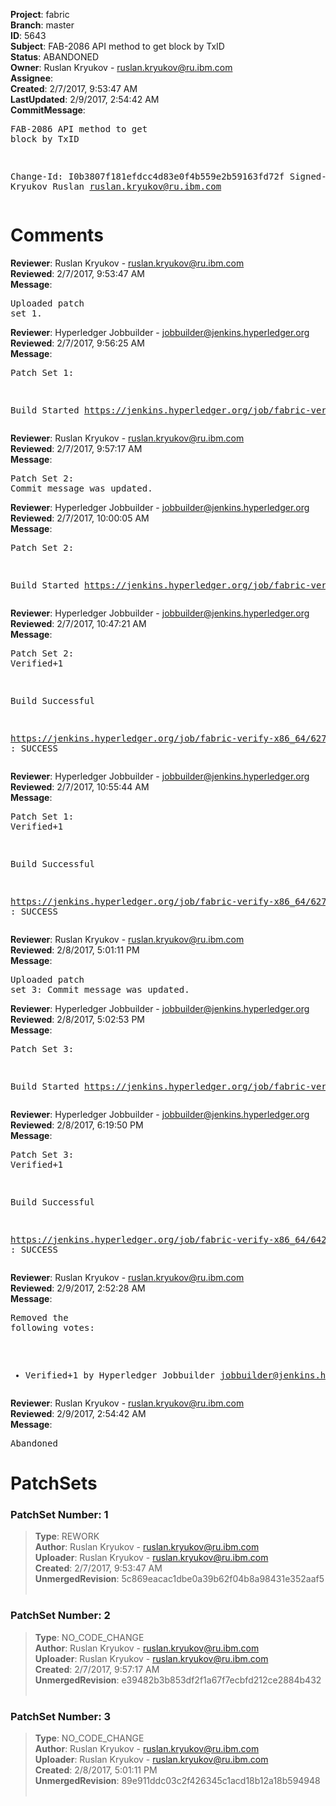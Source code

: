 <strong>Project</strong>: fabric<br><strong>Branch</strong>: master<br><strong>ID</strong>: 5643<br><strong>Subject</strong>: FAB-2086 API method to get block by TxID<br><strong>Status</strong>: ABANDONED<br><strong>Owner</strong>: Ruslan Kryukov - ruslan.kryukov@ru.ibm.com<br><strong>Assignee</strong>:<br><strong>Created</strong>: 2/7/2017, 9:53:47 AM<br><strong>LastUpdated</strong>: 2/9/2017, 2:54:42 AM<br><strong>CommitMessage</strong>:<br><pre>FAB-2086 API method to get block by TxID

Change-Id: I0b3807f181efdcc4d83e0f4b559e2b59163fd72f
Signed-off-by: Kryukov Ruslan <ruslan.kryukov@ru.ibm.com>
</pre><h1>Comments</h1><strong>Reviewer</strong>: Ruslan Kryukov - ruslan.kryukov@ru.ibm.com<br><strong>Reviewed</strong>: 2/7/2017, 9:53:47 AM<br><strong>Message</strong>: <pre>Uploaded patch set 1.</pre><strong>Reviewer</strong>: Hyperledger Jobbuilder - jobbuilder@jenkins.hyperledger.org<br><strong>Reviewed</strong>: 2/7/2017, 9:56:25 AM<br><strong>Message</strong>: <pre>Patch Set 1:

Build Started https://jenkins.hyperledger.org/job/fabric-verify-x86_64/6276/</pre><strong>Reviewer</strong>: Ruslan Kryukov - ruslan.kryukov@ru.ibm.com<br><strong>Reviewed</strong>: 2/7/2017, 9:57:17 AM<br><strong>Message</strong>: <pre>Patch Set 2: Commit message was updated.</pre><strong>Reviewer</strong>: Hyperledger Jobbuilder - jobbuilder@jenkins.hyperledger.org<br><strong>Reviewed</strong>: 2/7/2017, 10:00:05 AM<br><strong>Message</strong>: <pre>Patch Set 2:

Build Started https://jenkins.hyperledger.org/job/fabric-verify-x86_64/6277/</pre><strong>Reviewer</strong>: Hyperledger Jobbuilder - jobbuilder@jenkins.hyperledger.org<br><strong>Reviewed</strong>: 2/7/2017, 10:47:21 AM<br><strong>Message</strong>: <pre>Patch Set 2: Verified+1

Build Successful 

https://jenkins.hyperledger.org/job/fabric-verify-x86_64/6277/ : SUCCESS</pre><strong>Reviewer</strong>: Hyperledger Jobbuilder - jobbuilder@jenkins.hyperledger.org<br><strong>Reviewed</strong>: 2/7/2017, 10:55:44 AM<br><strong>Message</strong>: <pre>Patch Set 1: Verified+1

Build Successful 

https://jenkins.hyperledger.org/job/fabric-verify-x86_64/6276/ : SUCCESS</pre><strong>Reviewer</strong>: Ruslan Kryukov - ruslan.kryukov@ru.ibm.com<br><strong>Reviewed</strong>: 2/8/2017, 5:01:11 PM<br><strong>Message</strong>: <pre>Uploaded patch set 3: Commit message was updated.</pre><strong>Reviewer</strong>: Hyperledger Jobbuilder - jobbuilder@jenkins.hyperledger.org<br><strong>Reviewed</strong>: 2/8/2017, 5:02:53 PM<br><strong>Message</strong>: <pre>Patch Set 3:

Build Started https://jenkins.hyperledger.org/job/fabric-verify-x86_64/6423/</pre><strong>Reviewer</strong>: Hyperledger Jobbuilder - jobbuilder@jenkins.hyperledger.org<br><strong>Reviewed</strong>: 2/8/2017, 6:19:50 PM<br><strong>Message</strong>: <pre>Patch Set 3: Verified+1

Build Successful 

https://jenkins.hyperledger.org/job/fabric-verify-x86_64/6423/ : SUCCESS</pre><strong>Reviewer</strong>: Ruslan Kryukov - ruslan.kryukov@ru.ibm.com<br><strong>Reviewed</strong>: 2/9/2017, 2:52:28 AM<br><strong>Message</strong>: <pre>Removed the following votes:

* Verified+1 by Hyperledger Jobbuilder <jobbuilder@jenkins.hyperledger.org>
</pre><strong>Reviewer</strong>: Ruslan Kryukov - ruslan.kryukov@ru.ibm.com<br><strong>Reviewed</strong>: 2/9/2017, 2:54:42 AM<br><strong>Message</strong>: <pre>Abandoned</pre><h1>PatchSets</h1><h3>PatchSet Number: 1</h3><blockquote><strong>Type</strong>: REWORK<br><strong>Author</strong>: Ruslan Kryukov - ruslan.kryukov@ru.ibm.com<br><strong>Uploader</strong>: Ruslan Kryukov - ruslan.kryukov@ru.ibm.com<br><strong>Created</strong>: 2/7/2017, 9:53:47 AM<br><strong>UnmergedRevision</strong>: 5c869eacac1dbe0a39b62f04b8a98431e352aaf5<br><br></blockquote><h3>PatchSet Number: 2</h3><blockquote><strong>Type</strong>: NO_CODE_CHANGE<br><strong>Author</strong>: Ruslan Kryukov - ruslan.kryukov@ru.ibm.com<br><strong>Uploader</strong>: Ruslan Kryukov - ruslan.kryukov@ru.ibm.com<br><strong>Created</strong>: 2/7/2017, 9:57:17 AM<br><strong>UnmergedRevision</strong>: e39482b3b853df2f1a67f7ecbfd212ce2884b432<br><br></blockquote><h3>PatchSet Number: 3</h3><blockquote><strong>Type</strong>: NO_CODE_CHANGE<br><strong>Author</strong>: Ruslan Kryukov - ruslan.kryukov@ru.ibm.com<br><strong>Uploader</strong>: Ruslan Kryukov - ruslan.kryukov@ru.ibm.com<br><strong>Created</strong>: 2/8/2017, 5:01:11 PM<br><strong>UnmergedRevision</strong>: 89e911ddc03c2f426345c1acd18b12a18b594948<br><br></blockquote>